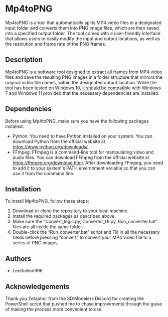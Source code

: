 # Mp4toPNG

Mp4toPNG is a tool that automatically splits MP4 video files in a designated input folder and converts them into PNG image files, which are then saved into a specified output folder. The tool comes with a user-friendly interface that allows users to easily modify the input and output locations, as well as the resolution and frame rate of the PNG frames.

## Description

Mp4toPNG is a software tool designed to extract all frames from MP4 video files and save the resulting PNG images in a folder structure that mirrors the original video file names, within the designated output location. While the tool has been tested on Windows 10, it should be compatible with Windows 7 and Windows 11 provided that the necessary dependencies are installed.

## Dependencies

Before using Mp4toPNG, make sure you have the following packages installed:

- Python: You need to have Python installed on your system. You can download Python from the official website at https://www.python.org/downloads/.
- FFmpeg: FFmpeg is a command-line tool for manipulating video and audio files. You can download FFmpeg from the official website at https://ffmpeg.org/download.html. 
After downloading FFmpeg, you need to add it to your system's PATH environment variable so that you can use it from the command line.

## Installation

To install Mp4toPNG, follow these steps:

1. Download or clone the repository to your local machine.
2. Install the required packages as described above.
3. Make sure the “Convert_logic.py, Converter_UI.py, Run_converter.bat” files are all inside the same folder.
4. Double-click the “Run_converter.bat” script and Fill in all the necessary fields before pressing “convert” to convert your MP4 video file to a series of PNG images.

## Authors

- Leothelion996

## Acknowledgements

Thank you Zetaphor from the SD:Modelers Discord for creating the PowerShell script that pushed me to chase improvements through the guise of making the process more convenient to use.

